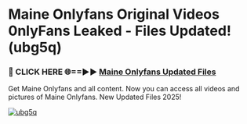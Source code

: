 # Maine Onlyfans Original Videos 0nlyFans Leaked - Files Updated! (ubg5q)

<h3>🔴 CLICK HERE 🌐==►► <a href="https://tinyurl.com/brd5kh86" rel="nofollow">Maine Onlyfans Updated Files</a></h3>

Get Maine Onlyfans and all content. Now you can access all videos and pictures of Maine Onlyfans. New Updated Files 2025!

[![ubg5q](https://i.imgur.com/K7sEzmb.gif)](https://tinyurl.com/brd5kh86)
